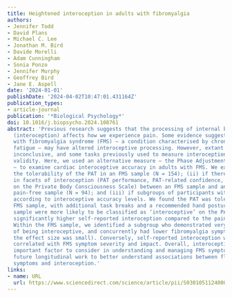 ```yaml
---
title: Heightened interoception in adults with fibromyalgia
authors:
- Jennifer Todd
- David Plans
- Michael C. Lee
- Jonathan M. Bird
- Davide Morelli
- Adam Cunningham
- Sonia Ponzo
- Jennifer Murphy
- Geoffrey Bird
- Jane E. Aspell
date: '2024-01-01'
publishDate: '2024-04-02T10:47:01.431164Z'
publication_types:
- article-journal
publication: '*Biological Psychology*'
doi: 10.1016/j.biopsycho.2024.108761
abstract: 'Previous research suggests that the processing of internal body sensations
  (interoception) affects how we experience pain. Some evidence suggests that people
  with fibromyalgia syndrome (FMS) – a condition characterised by chronic pain and
  fatigue – may have altered interoceptive processing. However, extant findings are
  inconclusive, and some tasks previously used to measure interoception are of questionable
  validity. Here, we used an alternative measure – the Phase Adjustment Task (PAT)
  – to examine cardiac interoceptive accuracy in adults with FMS. We examined: (i)
  the tolerability of the PAT in an FMS sample (N = 154); (ii) if there are differences
  in facets of interoception (PAT performance, PAT-related confidence, and scores
  on the Private Body Consciousness Scale) between an FMS sample and an age- and gender-matched
  pain-free sample (N = 94); and (iii) if subgroups of participants with FMS are identifiable
  according to interoceptive accuracy levels. We found the PAT was tolerable in the
  FMS sample, with additional task breaks and a recommended hand posture. The FMS
  sample were more likely to be classified as ‘interoceptive’ on the PAT, and had
  significantly higher self-reported interoception compared to the pain-free sample.
  Within the FMS sample, we identified a subgroup who demonstrated very strong evidence
  of being interoceptive, and concurrently had lower fibromyalgia symptom impact (although
  the effect size was small). Conversely, self-reported interoception was positively
  correlated with FMS symptom severity and impact. Overall, interoception may be an
  important factor to consider in understanding and managing FMS symptoms. We recommend
  future longitudinal work to better understand associations between fluctuating FMS
  symptoms and interoception.'
links:
- name: URL
  url: https://www.sciencedirect.com/science/article/pii/S0301051124000206
---
```

